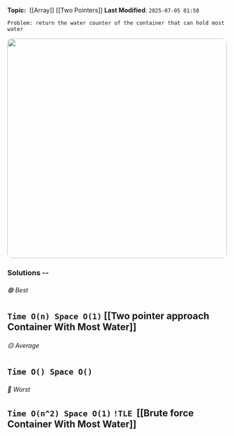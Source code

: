 **Topic:**  [[Array]] [[Two Pointers]]
**Last Modified**:  `2025-07-05 01:50`

`Problem: return the water counter of the container that can hold most water`

<img src="container-with-most-water.png" width=500 style="border-radius: 10px" />

### Solutions -- 

###### 🟢 Best
 `Time O(n) Space O(1)` [[Two pointer approach Container With Most Water]]
----------------------------------------------------------------------------------------------
###### 🟡 Average
 `Time O() Space O()` 
----------------------------------------------------------------------------------------------
###### 🔴 Worst
 `Time O(n^2) Space O(1)` `!TLE`  [[Brute force Container With Most Water]] 
----------------------------------------------------------------------------------------------

